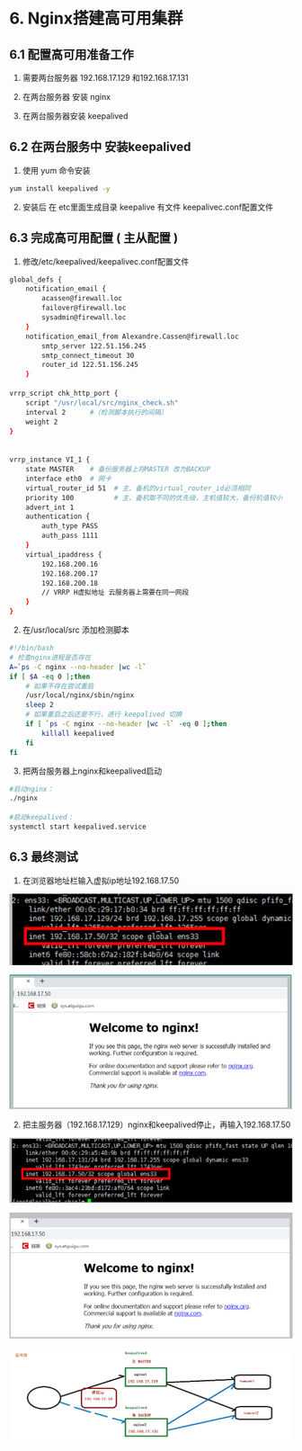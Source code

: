 # 6. Nginx搭建高可用集群

## 6.1 配置高可用准备工作

1. 需要两台服务器 192.168.17.129 和192.168.17.131

2. 在两台服务器 安装 nginx

3. 在两台服务器安装 keepalived



## 6.2 在两台服务中 安装keepalived

1. 使用 yum 命令安装

```bash
yum install keepalived -y
```

2. 安装后 在 etc里面生成目录 keepalive 有文件 keepalivec.conf配置文件



## 6.3 完成高可用配置 ( 主从配置 )

1. 修改/etc/keepalived/keepalivec.conf配置文件

```sh
global_defs {
	notification_email {
		acassen@firewall.loc
		failover@firewall.loc
		sysadmin@firewall.loc
	}
	notification_email_from Alexandre.Cassen@firewall.loc
		smtp_server 122.51.156.245
		smtp_connect_timeout 30
		router_id 122.51.156.245
	}
	
vrrp_script chk_http_port {
    script "/usr/local/src/nginx_check.sh"
    interval 2      #（检测脚本执行的间隔）
    weight 2
}


vrrp_instance VI_1 {
	state MASTER    # 备份服务器上将MASTER 改为BACKUP  
	interface eth0  # 网卡
	virtual_router_id 51  # 主、备机的virtual_router_id必须相同
	priority 100          # 主、备机取不同的优先级，主机值较大，备份机值较小
	advert_int 1
	authentication {
		auth_type PASS
		auth_pass 1111
	}
	virtual_ipaddress {
	    192.168.200.16
        192.168.200.17
        192.168.200.18
		// VRRP H虚拟地址 云服务器上需要在同一网段
	}
}
```

2. 在/usr/local/src 添加检测脚本

```bash
#!/bin/bash
# 检查nginx进程是否存在
A=`ps -C nginx --no-header |wc -l`
if [ $A -eq 0 ];then
    # 如果不存在尝试重启
    /usr/local/nginx/sbin/nginx
    sleep 2
    # 如果重启之后还是不行，进行 keepalived 切换
    if [ `ps -C nginx --no-header |wc -l` -eq 0 ];then
        killall keepalived
    fi
fi

```

3. 把两台服务器上nginx和keepalived启动

```sh
#启动nginx：
./nginx

#启动keepalived：
systemctl start keepalived.service
```

## 6.3 最终测试
1. 在浏览器地址栏输入虚拟ip地址192.168.17.50 

![image-20201012163807688](./image/image-20201012163807688.png)

![image-20201012163817357](./image/image-20201012163817357.png)

2. 把主服务器（192.168.17.129）nginx和keepalived停止，再输入192.168.17.50

![image-20201012163836255](./image/image-20201012163836255.png)

![image-20201012163840741](./image/image-20201012163840741.png)



![image-20201012162304285](./image/image-20201012162304285.png)

